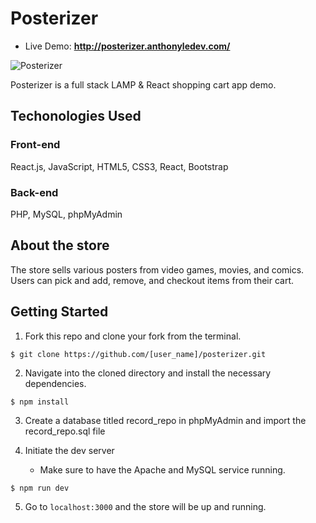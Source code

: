 # Posterizer
* Live Demo: __http://posterizer.anthonyledev.com/__

![Posterizer](demo/posterizer.gif)


Posterizer is a full stack LAMP & React shopping cart app demo.

## Techonologies Used

### Front-end
React.js, JavaScript, HTML5, CSS3, React, Bootstrap

### Back-end

PHP, MySQL, phpMyAdmin

## About the store

The store sells various posters from video games, movies, and comics. Users can pick and add, remove, and checkout items from their cart.

## Getting Started
1. Fork this repo and clone your fork from the terminal.
```
$ git clone https://github.com/[user_name]/posterizer.git
```
2. Navigate into the cloned directory and install the necessary dependencies.
```
$ npm install
```
3. Create a database titled record_repo in phpMyAdmin and import the record_repo.sql file

4. Initiate the dev server
    * Make sure to have the Apache and MySQL service running.
```
$ npm run dev
```
5. Go to ```localhost:3000``` and the store will be up and running. 

